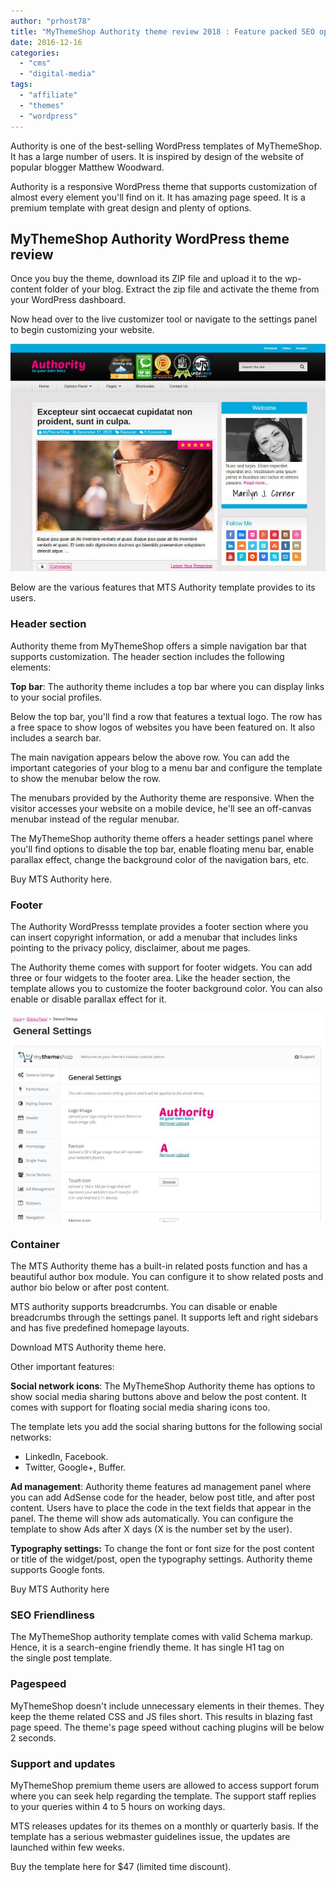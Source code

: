 ```yaml
---
author: "prhost78"
title: "MyThemeShop Authority theme review 2018 : Feature packed SEO optimized template"
date: 2016-12-16
categories: 
  - "cms"
  - "digital-media"
tags: 
  - "affiliate"
  - "themes"
  - "wordpress"
---
```


Authority is one of the best-selling WordPress templates of MyThemeShop. It has a large number of users. It is inspired by design of the website of popular blogger Matthew Woodward.

Authority is a responsive WordPress theme that supports customization of almost every element you'll find on it. It has amazing page speed. It is a premium template with great design and plenty of options.

## MyThemeShop Authority WordPress theme review

Once you buy the theme, download its ZIP file and upload it to the wp-content folder of your blog. Extract the zip file and activate the theme from your WordPress dashboard.

Now head over to the live customizer tool or navigate to the settings panel to begin customizing your website.

![MyThemeShop authority review](images/MyThemeShop-authority.jpg)

Below are the various features that MTS Authority template provides to its users.

### Header section

Authority theme from MyThemeShop offers a simple navigation bar that supports customization. The header section includes the following elements:

**Top bar**: The authority theme includes a top bar where you can display links to your social profiles.

Below the top bar, you'll find a row that features a textual logo. The row has a free space to show logos of websites you have been featured on. It also includes a search bar.

The main navigation appears below the above row. You can add the important categories of your blog to a menu bar and configure the template to show the menubar below the row.

The menubars provided by the Authority theme are responsive. When the visitor accesses your website on a mobile device, he'll see an off-canvas menubar instead of the regular menubar.

The MyThemeShop authority theme offers a header settings panel where you'll find options to disable the top bar, enable floating menu bar, enable parallax effect, change the background color of the navigation bars, etc.

Buy MTS Authority here.

### Footer

The Authority WordPresss template provides a footer section where you can insert copyright information, or add a menubar that includes links pointing to the privacy policy, disclaimer, about me pages.

The Authority theme comes with support for footer widgets. You can add three or four widgets to the footer area. Like the header section, the template allows you to customize the footer background color. You can also enable or disable parallax effect for it.

![Authority theme settings](images/Authority-theme-settings.jpg)

### Container

The MTS Authority theme has a built-in related posts function and has a beautiful author box module. You can configure it to show related posts and author bio below or after post content.

MTS authority supports breadcrumbs. You can disable or enable breadcrumbs through the settings panel. It supports left and right sidebars and has five predefined homepage layouts.

Download MTS Authority theme here.

Other important features:

**Social network icons**: The MyThemeShop Authority theme has options to show social media sharing buttons above and below the post content. It comes with support for floating social media sharing icons too.

The template lets you add the social sharing buttons for the following social networks:

- LinkedIn, Facebook.
- Twitter, Google+, Buffer.

**Ad management**: Authority theme features ad management panel where you can add AdSense code for the header, below post title, and after post content. Users have to place the code in the text fields that appear in the panel. The theme will show ads automatically. You can configure the template to show Ads after X days (X is the number set by the user).

**Typography settings:** To change the font or font size for the post content or title of the widget/post, open the typography settings. Authority theme supports Google fonts.

Buy MTS Authority here

### SEO Friendliness

The MyThemeShop authority template comes with valid Schema markup. Hence, it is a search\-engine friendly theme. It has single H1 tag on the single post template.

### Pagespeed

MyThemeShop doesn't include unnecessary elements in their themes. They keep the theme related CSS and JS files short. This results in blazing fast page speed. The theme's page speed without caching plugins will be below 2 seconds.

### Support and updates

MyThemeShop premium theme users are allowed to access support forum where you can seek help regarding the template. The support staff replies to your queries within 4 to 5 hours on working days.

MTS releases updates for its themes on a monthly or quarterly basis. If the template has a serious webmaster guidelines issue, the updates are launched within few weeks.

Buy the template here for $47 (limited time discount).
